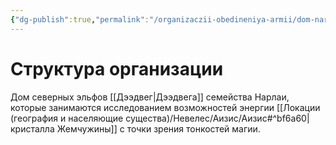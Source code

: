 ```yaml
---
{"dg-publish":true,"permalink":"/organizaczii-obedineniya-armii/dom-narlai/","dgPassFrontmatter":true}
---
```


# Структура организации

Дом северных эльфов [[Дээдвег\|Дээдвега]] семейства Нарлаи, которые занимаются исследованием возможностей энергии [[Локации (география и населяющие существа)/Невелес/Аизис/Аизис#^bf6a60\|кристалла Жемчужины]] с точки зрения тонкостей магии.